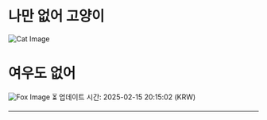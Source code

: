
# 나만 없어 고양이

![Cat Image](https://cdn2.thecatapi.com/images/bb0.jpg)

# 여우도 없어
![Fox Image](https://randomfox.ca/images/34.jpg)
⏳ 업데이트 시간: 2025-02-15 20:15:02 (KRW)

---
